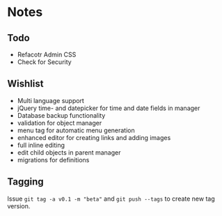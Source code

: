 # Notes

## Todo

* Refacotr Admin CSS
* Check for Security

## Wishlist

* Multi language support
* jQuery time- and datepicker for time and date fields in manager
* Database backup functionality
* validation for object manager
* menu tag for automatic menu generation
* enhanced editor for creating links and adding images
* full inline editing
* edit child objects in parent manager
* migrations for definitions

## Tagging

Issue `git tag -a v0.1 -m "beta"` and `git push --tags` to create new tag version.